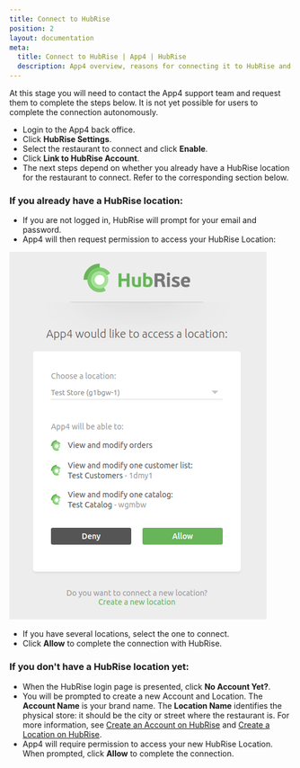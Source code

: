 ```yaml
---
title: Connect to HubRise
position: 2
layout: documentation
meta:
  title: Connect to HubRise | App4 | HubRise
  description: App4 overview, reasons for connecting it to HubRise and summary of integrated features. Synchronise data between your EPOS and your apps.
---
```


At this stage you will need to contact the App4 support team and request them to complete the steps below. It is not yet possible for users to complete the connection autonomously.

- Login to the App4 back office.
- Click **HubRise Settings**.
- Select the restaurant to connect and click **Enable**.
- Click **Link to HubRise Account**.
- The next steps depend on whether you already have a HubRise location for the restaurant to connect. Refer to the corresponding section below.

### If you already have a HubRise location:

- If you are not logged in, HubRise will prompt for your email and password.
- App4 will then request permission to access your HubRise Location:

![Connect App4 to HubRise](../images/008-en-connect-to-hubrise.png)

- If you have several locations, select the one to connect.
- Click **Allow** to complete the connection with HubRise.

### If you don't have a HubRise location yet:

- When the HubRise login page is presented, click **No Account Yet?**.
- You will be prompted to create a new Account and Location. The **Account Name** is your brand name. The **Location Name** identifies the physical store: it should be the city or street where the restaurant is. For more information, see [Create an Account on HubRise](/docs/account/#create-an-account) and [Create a Location on HubRise](/docs/locations/#create-a-location).
- App4 will require permission to access your new HubRise Location. When prompted, click **Allow** to complete the connection.
